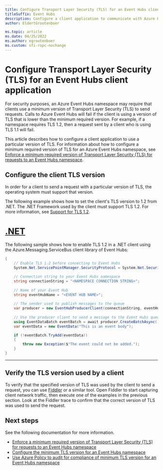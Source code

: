 ```yaml
---
title: Configure Transport Layer Security (TLS) for an Event Hubs client application
titleSuffix: Event Hubs
description: Configure a client application to communicate with Azure Event Hubs using a minimum version of Transport Layer Security (TLS).
author: EldertGrootenboer

ms.topic: article
ms.date: 04/25/2022
ms.author: egrootenboer
ms.custom: sfi-ropc-nochange
---
```


# Configure Transport Layer Security (TLS) for an Event Hubs client application

For security purposes, an Azure Event Hubs namespace may require that clients use a minimum version of Transport Layer Security (TLS) to send requests. Calls to Azure Event Hubs will fail if the client is using a version of TLS that is lower than the minimum required version. For example, if a namespace requires TLS 1.2, then a request sent by a client who is using TLS 1.1 will fail.

This article describes how to configure a client application to use a particular version of TLS. For information about how to configure a minimum required version of TLS for an Azure Event Hubs namespace, see [Enforce a minimum required version of Transport Layer Security (TLS) for requests to an Event Hubs namespace](transport-layer-security-configure-minimum-version.md).

## Configure the client TLS version

In order for a client to send a request with a particular version of TLS, the operating system must support that version.

The following example shows how to set the client's TLS version to 1.2 from .NET. The .NET Framework used by the client must support TLS 1.2. For more information, see [Support for TLS 1.2](/dotnet/framework/network-programming/tls#support-for-tls-12).

# [.NET](#tab/dotnet)

The following sample shows how to enable TLS 1.2 in a .NET client using the Azure.Messaging.ServiceBus client library of Event Hubs:

```csharp
{
    // Enable TLS 1.2 before connecting to Event Hubs
    System.Net.ServicePointManager.SecurityProtocol = System.Net.SecurityProtocolType.Tls12;

    // Connection string to your Event Hubs namespace
    string connectionString = "<NAMESPACE CONNECTION STRING>";
    
    // Name of your Event Hub
    string eventHubName = "<EVENT HUB NAME>";
    
    // The sender used to publish messages to the queue
    var producer = new EventHubProducerClient(connectionString, eventHubName);
    
    // Use the producer client to send a message to the Event Hubs queue
    using EventDataBatch eventBatch = await producer.CreateBatchAsync();
    var eventData = new EventData("This is an event body");

    if (!eventBatch.TryAdd(eventData))
    {
        throw new Exception($"The event could not be added.");
    }
}
```

---

## Verify the TLS version used by a client

To verify that the specified version of TLS was used by the client to send a request, you can use [Fiddler](https://www.telerik.com/fiddler) or a similar tool. Open Fiddler to start capturing client network traffic, then execute one of the examples in the previous section. Look at the Fiddler trace to confirm that the correct version of TLS was used to send the request.

## Next steps

See the following documentation for more information.

- [Enforce a minimum required version of Transport Layer Security (TLS) for requests to an Event Hubs namespace](transport-layer-security-enforce-minimum-version.md)
- [Configure the minimum TLS version for an Event Hubs namespace](transport-layer-security-configure-minimum-version.md)
- [Use Azure Policy to audit for compliance of minimum TLS version for an Event Hubs namespace](transport-layer-security-audit-minimum-version.md)